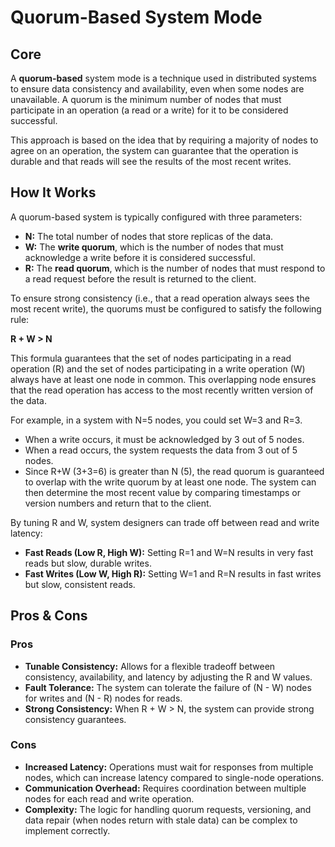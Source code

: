 # Quorum-Based System Mode

## Core

A **quorum-based** system mode is a technique used in distributed systems to ensure data consistency and availability, even when some nodes are unavailable. A quorum is the minimum number of nodes that must participate in an operation (a read or a write) for it to be considered successful.

This approach is based on the idea that by requiring a majority of nodes to agree on an operation, the system can guarantee that the operation is durable and that reads will see the results of the most recent writes.

## How It Works

A quorum-based system is typically configured with three parameters:

-   **N:** The total number of nodes that store replicas of the data.
-   **W:** The **write quorum**, which is the number of nodes that must acknowledge a write before it is considered successful.
-   **R:** The **read quorum**, which is the number of nodes that must respond to a read request before the result is returned to the client.

To ensure strong consistency (i.e., that a read operation always sees the most recent write), the quorums must be configured to satisfy the following rule:

**R + W > N**

This formula guarantees that the set of nodes participating in a read operation (R) and the set of nodes participating in a write operation (W) always have at least one node in common. This overlapping node ensures that the read operation has access to the most recently written version of the data.

For example, in a system with N=5 nodes, you could set W=3 and R=3.
-   When a write occurs, it must be acknowledged by 3 out of 5 nodes.
-   When a read occurs, the system requests the data from 3 out of 5 nodes.
-   Since R+W (3+3=6) is greater than N (5), the read quorum is guaranteed to overlap with the write quorum by at least one node. The system can then determine the most recent value by comparing timestamps or version numbers and return that to the client.

By tuning R and W, system designers can trade off between read and write latency:
-   **Fast Reads (Low R, High W):** Setting R=1 and W=N results in very fast reads but slow, durable writes.
-   **Fast Writes (Low W, High R):** Setting W=1 and R=N results in fast writes but slow, consistent reads.

## Pros & Cons

### Pros

-   **Tunable Consistency:** Allows for a flexible tradeoff between consistency, availability, and latency by adjusting the R and W values.
-   **Fault Tolerance:** The system can tolerate the failure of (N - W) nodes for writes and (N - R) nodes for reads.
-   **Strong Consistency:** When R + W > N, the system can provide strong consistency guarantees.

### Cons

-   **Increased Latency:** Operations must wait for responses from multiple nodes, which can increase latency compared to single-node operations.
-   **Communication Overhead:** Requires coordination between multiple nodes for each read and write operation.
-   **Complexity:** The logic for handling quorum requests, versioning, and data repair (when nodes return with stale data) can be complex to implement correctly.
